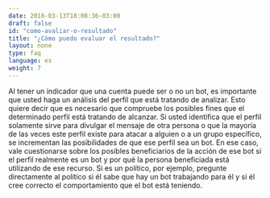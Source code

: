 ```yaml
---
date: 2018-03-13T18:08:36-03:00
draft: false
id: "como-avaliar-o-resultado"
title: "¿Cómo puedo evaluar el resultado?"
layout: none
type: faq
language: es
weight: 7
---
```

Al tener un indicador que una cuenta puede ser o no un bot, es importante que usted haga un análisis del perfil que está tratando de analizar. Esto quiere decir que es necesario que compruebe los posibles fines que el determinado perfil está tratando de alcanzar. Si usted identifica que el perfil solamente sirve para divulgar el mensaje de otra persona o que la mayoría de las veces este perfil existe para atacar a alguien o a un grupo específico, se incrementan las posibilidades de que ese perfil sea un bot. En ese caso, vale cuestionarse sobre los posibles beneficiarios de la acción de ese bot si el perfil realmente es un bot y por qué la persona beneficiada está utilizando de ese recurso. Si es un político, por ejemplo, pregunte directamente al político si él sabe que hay un bot trabajando para él y si él cree correcto el comportamiento que el bot está teniendo.
